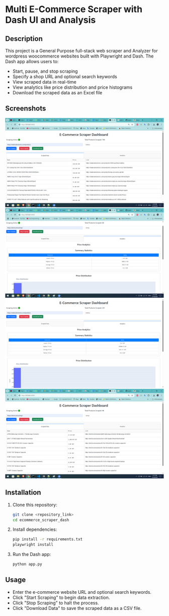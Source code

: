 # Multi E-Commerce Scraper with Dash UI and Analysis

## Description
This project is a General Purpose full-stack web scraper and Analyzer for wordpress woocommerce websites built with Playwright and Dash. The Dash app allows users to:
- Start, pause, and stop scraping
- Specify a shop URL and optional search keywords
- View scraped data in real-time
- View analytics like price distribution and price histograms
- Download the scraped data as an Excel file

## Screenshots
![Screenshot 1](screenshot1.png)
![Screenshot 2](screenshot2.png)
![Screenshot 3](screenshot3.png)
![Screenshot 4](screenshot4.png)

## Installation

1. Clone this repository:
   ```bash
   git clone <repository_link>
   cd ecommerce_scraper_dash
   ```

2. Install dependencies:
   ```bash
   pip install -r requirements.txt
   playwright install
   ```

3. Run the Dash app:
   ```bash
   python app.py
   ```

## Usage
- Enter the e-commerce website URL and optional search keywords.
- Click "Start Scraping" to begin data extraction.
- Click "Stop Scraping" to halt the process.
- Click "Download Data" to save the scraped data as a CSV file.

